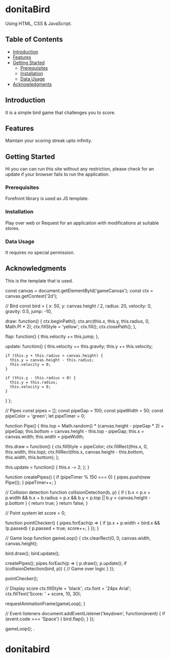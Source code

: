 # donitaBird

Using HTML, CSS & JavaScript.

## Table of Contents

- [Introduction](#introduction)
- [Features](#features)
- [Getting Started](#getting-started)
  - [Prerequisites](#prerequisites)
  - [Installation](#installation)
  - [Data Usage](#usage)
- [Acknowledgments](#acknowledgments)

## Introduction

It is a simple bird game that challenges you to score.

## Features

Maintain your scoring streak upto infinity.

## Getting Started

Hi you can can run this site without any restriction, please check for an update if your browser fails to run the application.

### Prerequisites

Forefront library is used as JS template.

### Installation

Play over web or Request for an application with modifications at suitable stores.

### Data Usage

It requires no special permission.

## Acknowledgments

This is the template that is used.


const canvas = document.getElementById('gameCanvas');
const ctx = canvas.getContext('2d');

// Bird
const bird = {
  x: 50,
  y: canvas.height / 2,
  radius: 20,
  velocity: 0,
  gravity: 0.5,
  jump: -10,

  draw: function() {
    ctx.beginPath();
    ctx.arc(this.x, this.y, this.radius, 0, Math.PI * 2);
    ctx.fillStyle = 'yellow';
    ctx.fill();
    ctx.closePath();
  },

  flap: function() {
    this.velocity += this.jump;
  },

  update: function() {
    this.velocity += this.gravity;
    this.y += this.velocity;

    if (this.y + this.radius > canvas.height) {
      this.y = canvas.height - this.radius;
      this.velocity = 0;
    }

    if (this.y - this.radius < 0) {
      this.y = this.radius;
      this.velocity = 0;
    }
  }
};

// Pipes
const pipes = [];
const pipeGap = 100;
const pipeWidth = 50;
const pipeColor = 'green';
let pipeTimer = 0;

function Pipe() {
  this.top = Math.random() * (canvas.height - pipeGap * 2) + pipeGap;
  this.bottom = canvas.height - this.top - pipeGap;
  this.x = canvas.width;
  this.width = pipeWidth;

  this.draw = function() {
    ctx.fillStyle = pipeColor;
    ctx.fillRect(this.x, 0, this.width, this.top);
    ctx.fillRect(this.x, canvas.height - this.bottom, this.width, this.bottom);
  };

  this.update = function() {
    this.x -= 2;
  };
}

function createPipes() {
  if (pipeTimer % 150 === 0) {
    pipes.push(new Pipe());
  }
  pipeTimer++;
}

// Collision detection
function collisionDetection(b, p) {
  if (
    b.x < p.x + p.width &&
    b.x + b.radius > p.x &&
    b.y < p.top ||
    b.y > canvas.height - p.bottom
  ) {
    return true;
  }
  return false;
}

// Point system
let score = 0;

function pointChecker() {
  pipes.forEach(p => {
    if (p.x + p.width < bird.x && !p.passed) {
      p.passed = true;
      score++;
    }
  });
}

// Game loop
function gameLoop() {
  ctx.clearRect(0, 0, canvas.width, canvas.height);

  bird.draw();
  bird.update();

  createPipes();
  pipes.forEach(p => {
    p.draw();
    p.update();
    if (collisionDetection(bird, p)) {
      // Game over logic
    }
  });

  pointChecker();

  // Display score
  ctx.fillStyle = 'black';
  ctx.font = '24px Arial';
  ctx.fillText('Score: ' + score, 10, 30);

  requestAnimationFrame(gameLoop);
}

// Event listeners
document.addEventListener('keydown', function(event) {
  if (event.code === 'Space') {
    bird.flap();
  }
});

gameLoop();
.

# donitabird
